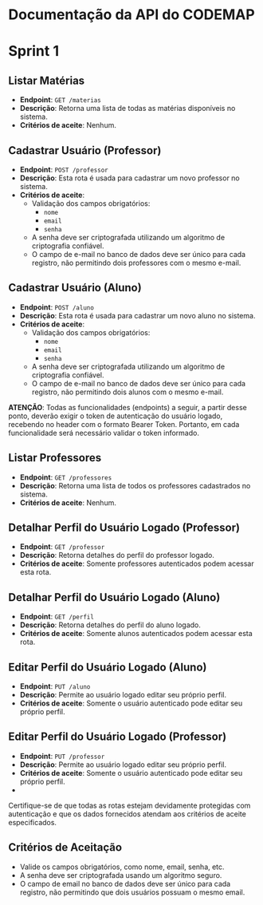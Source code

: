 # Documentação da API do CODEMAP

# Sprint 1
## Listar Matérias

- **Endpoint**: `GET /materias`
- **Descrição**: Retorna uma lista de todas as matérias disponíveis no sistema.
- **Critérios de aceite**: Nenhum.

## Cadastrar Usuário (Professor)

- **Endpoint**: `POST /professor`
- **Descrição**: Esta rota é usada para cadastrar um novo professor no sistema.
- **Critérios de aceite**:
  - Validação dos campos obrigatórios: 
    - `nome`
    - `email`
    - `senha`
  - A senha deve ser criptografada utilizando um algoritmo de criptografia confiável.
  - O campo de e-mail no banco de dados deve ser único para cada registro, não permitindo dois professores com o mesmo e-mail.

## Cadastrar Usuário (Aluno)

- **Endpoint**: `POST /aluno`
- **Descrição**: Esta rota é usada para cadastrar um novo aluno no sistema.
- **Critérios de aceite**:
  - Validação dos campos obrigatórios: 
    - `nome`
    - `email`
    - `senha`
  - A senha deve ser criptografada utilizando um algoritmo de criptografia confiável.
  - O campo de e-mail no banco de dados deve ser único para cada registro, não permitindo dois alunos com o mesmo e-mail.

**ATENÇÃO**: Todas as funcionalidades (endpoints) a seguir, a partir desse ponto, deverão exigir o token de autenticação do usuário logado, recebendo no header com o formato Bearer Token. Portanto, em cada funcionalidade será necessário validar o token informado.

## Listar Professores

- **Endpoint**: `GET /professores`
- **Descrição**: Retorna uma lista de todos os professores cadastrados no sistema.
- **Critérios de aceite**: Nenhum.

## Detalhar Perfil do Usuário Logado (Professor)

- **Endpoint**: `GET /professor`
- **Descrição**: Retorna detalhes do perfil do professor logado.
- **Critérios de aceite**: Somente professores autenticados podem acessar esta rota.

## Detalhar Perfil do Usuário Logado (Aluno)

- **Endpoint**: `GET /perfil`
- **Descrição**: Retorna detalhes do perfil do aluno logado.
- **Critérios de aceite**: Somente alunos autenticados podem acessar esta rota.

## Editar Perfil do Usuário Logado (Aluno)

- **Endpoint**: `PUT /aluno`
- **Descrição**: Permite ao usuário logado editar seu próprio perfil.
- **Critérios de aceite**: Somente o usuário autenticado pode editar seu próprio perfil.


## Editar Perfil do Usuário Logado (Professor)

- **Endpoint**: `PUT /professor`
- **Descrição**: Permite ao usuário logado editar seu próprio perfil.
- **Critérios de aceite**: Somente o usuário autenticado pode editar seu próprio perfil.
- 
Certifique-se de que todas as rotas estejam devidamente protegidas com autenticação e que os dados fornecidos atendam aos critérios de aceite especificados.

## Critérios de Aceitação

- Valide os campos obrigatórios, como nome, email, senha, etc.
- A senha deve ser criptografada usando um algoritmo seguro.
- O campo de email no banco de dados deve ser único para cada registro, não permitindo que dois usuários possuam o mesmo email.

